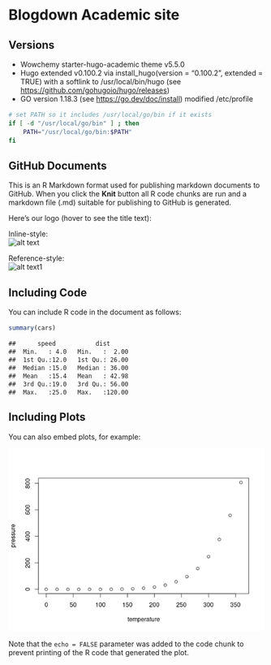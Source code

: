 Blogdown Academic site
================

<!-- README.md is generated from README.Rmd. Please edit that file -->

## Versions

-   Wowchemy starter-hugo-academic theme v5.5.0
-   Hugo extended v0.100.2 via install_hugo(version = “0.100.2”,
    extended = TRUE) with a softlink to /usr/local/bin/hugo (see
    <https://github.com/gohugoio/hugo/releases>)
-   GO version 1.18.3 (see <https://go.dev/doc/install>) modified
    /etc/profile

``` sh
# set PATH so it includes /usr/local/go/bin if it exists
if [ -d "/usr/local/go/bin" ] ; then
    PATH="/usr/local/go/bin:$PATH"
fi
```

## GitHub Documents

This is an R Markdown format used for publishing markdown documents to
GitHub. When you click the **Knit** button all R code chunks are run and
a markdown file (.md) suitable for publishing to GitHub is generated.

Here’s our logo (hover to see the title text):

Inline-style:  
![alt text](https://db.yihui.name/images/hex-blogdown.png)

Reference-style:  
![alt text1](http://hexb.in/hexagons/rmarkdown.png)

## Including Code

You can include R code in the document as follows:

``` r
summary(cars)
```

    ##      speed           dist       
    ##  Min.   : 4.0   Min.   :  2.00  
    ##  1st Qu.:12.0   1st Qu.: 26.00  
    ##  Median :15.0   Median : 36.00  
    ##  Mean   :15.4   Mean   : 42.98  
    ##  3rd Qu.:19.0   3rd Qu.: 56.00  
    ##  Max.   :25.0   Max.   :120.00

## Including Plots

You can also embed plots, for example:

![](README_files/figure-gfm/pressure-1.png)<!-- -->

Note that the `echo = FALSE` parameter was added to the code chunk to
prevent printing of the R code that generated the plot.
